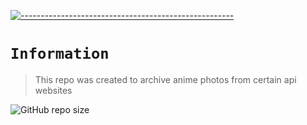 [![-----------------------------------------------------](https://raw.githubusercontent.com/andreasbm/readme/master/assets/lines/colored.png)](#table-of-contents)

# `Information`
> This repo was created to archive anime photos from certain api websites 

![GitHub repo size](https://img.shields.io/github/repo-size/Gyatt-Auto-Compeny/Storage-WAIFU)
